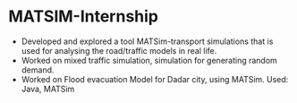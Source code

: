 # MATSIM-Internship

- Developed and explored a tool MATSim-transport simulations that is used for analysing the road/traffic models in real life. 
- Worked on mixed traffic simulation, simulation for generating random demand. 
- Worked on Flood evacuation Model for Dadar city, using MATSim. Used: Java, MATSim
